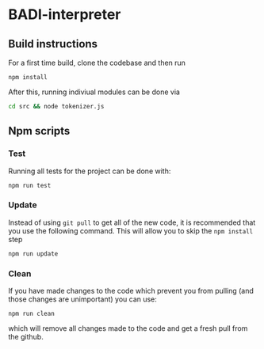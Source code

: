 # BADI-interpreter
## Build instructions
For a first time build, clone the codebase and then run
```
npm install
```
After this, running indiviual modules can be done via
```bash
cd src && node tokenizer.js
```
## Npm scripts
### Test
Running all tests for the project can be done with:
```
npm run test
```
### Update
Instead of using `git pull` to get all of the new code, it is recommended that you use the following command. This will allow you to skip the `npm install` step
```
npm run update
```
### Clean
If you have made changes to the code which prevent you from pulling (and those changes are unimportant) you can use:
```
npm run clean
```
which will remove all changes made to the code and get a fresh pull from the github.

